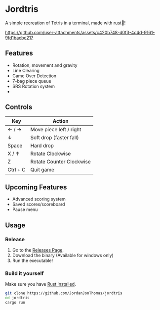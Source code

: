 # Jordtris
A simple recreation of Tetris in a terminal, made with rust🦀!

https://github.com/user-attachments/assets/c420b748-d0f3-4c4d-9161-9fd1bacbc217

## Features

- Rotation, movement and gravity
- Line Clearing
- Game Over Detection
- 7-bag piece queue
- SRS Rotation system
- 

## Controls
| Key         | Action                     |
|-------------|----------------------------|
| ← / →       | Move piece left / right    |
| ↓           | Soft drop (faster fall)    |
| Space       | Hard drop                  |
| X / ↑       | Rotate Clockwise           |
| Z           | Rotate Counter Clockwise   |
| Ctrl + C    | Quit game                  |

## Upcoming Features

- Advanced scoring system
- Saved scores/scoreboard
- Pause menu

## Usage

### Release

1. Go to the [Releases Page](https://github.com/JordanJonThomas/jordtris/releases).
2. Download the binary (Available for windows only)
3. Run the executable! 

### Build it yourself

Make sure you have [Rust installed](https://www.rust-lang.org/tools/install).

```bash
git clone https://github.com/JordanJonThomas/jordtris
cd jordtris
cargo run
